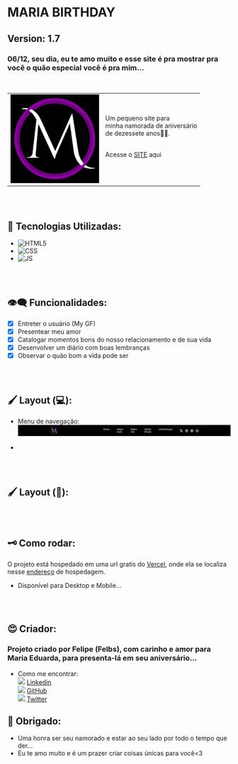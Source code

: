 # MARIA BIRTHDAY
## Version: 1.7

### 06/12, seu dia, eu te amo muito e esse site é pra mostrar pra você o quão especial você é pra mim...

<br>

<table border="0">
  <tr>
    <td><img src="./code/img/logo.png" alt="LOGO" width="200"></td>
    <td>
      Um pequeno site para <br>
      minha namorada de aniversário <br>
      de dezessete anos💞💜.
      <br><br>
      <p>Acesse o <a href="https://mariabirthday-542zkd5oi-feliperobinsons-projects.vercel.app/">SITE</a> aqui</p>
    </td>
  </tr>
</table>


<br><br>

## 🦾 Tecnologias Utilizadas:

- ![HTML5](https://camo.githubusercontent.com/bfe6a48836e87b13a16f1f56f88fee428475c2ac29247992ec9b8bcc7154f881/68747470733a2f2f696d672e736869656c64732e696f2f62616467652f48544d4c352d4533344632363f7374796c653d666f722d7468652d6261646765266c6f676f3d68746d6c35266c6f676f436f6c6f723d7768697465)
- ![CSS](https://camo.githubusercontent.com/472c222e8f240a48ae51cd9b082a1b857be809dcd851a25150890c2da50c13a5/68747470733a2f2f696d672e736869656c64732e696f2f62616467652f435353332d3135373242363f7374796c653d666f722d7468652d6261646765266c6f676f3d63737333266c6f676f436f6c6f723d7768697465)
- ![JS](https://camo.githubusercontent.com/84372c7d2f1a7308844360ecad82d49b3f6cbc068a0c5e31aeea6ca5344b77ba/68747470733a2f2f696d672e736869656c64732e696f2f62616467652f4a6176615363726970742d4637444631453f7374796c653d666f722d7468652d6261646765266c6f676f3d6a617661736372697074266c6f676f436f6c6f723d626c61636b)

<br><br>

## 👁️‍🗨️ Funcionalidades:

- [x] Entreter o usuário (My GF)
- [x] Presentear meu amor
- [x] Catalogar momentos bons do nosso relacionamento e de sua vida
- [x] Desenvolver um diário com boas lembranças
- [x] Observar o quão bom a vida pode ser

<br><br>

## 🖌️ Layout (💻):

- Menu de navegação:
![NAV_BAR](./code/img/Nav-bar.jpeg)

- 


<br><br>

## 🖌️ Layout (📱):

<br><br>

## 🗝️ Como rodar:

O projeto está hospedado em uma url gratis do [Vercel](https://vercel.com), onde ela se localiza nesse [endereço](https://mariabirthday-542zkd5oi-feliperobinsons-projects.vercel.app/) de hospedagem.
- Disponível para Desktop e Mobile...

<br><br>

## 😍 Criador:
### Projeto criado por Felipe (Felbs), com carinho e amor para Maria Eduarda, para presenta-lá em seu aniversário...

- Como me encontrar:
    <br>
    <img src="https://www.vectorico.com/wp-content/uploads/2018/02/LinkedIn-Icon-Squircle-Dark.png" width="20"> [Linkedin](https://www.linkedin.com/in/feliperobinson/)
    <br>
    <img src="https://logos-world.net/wp-content/uploads/2020/11/GitHub-Symbol.png" width="25"> [GitHub](https://github.com/FelipeRobinson)
    <br>
    <img src="https://loodibee.com/wp-content/uploads/Twitter-X-Logo.png" width="20"> [Twitter](https://x.com/)

## 💜 Obrigado:

- Uma honra ser seu namorado e estar ao seu lado por todo o tempo que der...
- Eu te amo muito e é um prazer criar coisas únicas para você<3
